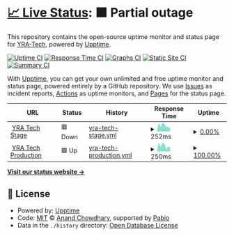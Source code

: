 # [📈 Live Status](https://status.yratech.com): <!--live status--> **🟧 Partial outage**

This repository contains the open-source uptime monitor and status page for [YRA-Tech](https://status.yratech.com), powered by [Upptime](https://github.com/upptime/upptime).

[![Uptime CI](https://github.com/YRA-Tech/upptime/workflows/Uptime%20CI/badge.svg)](https://github.com/YRA-Tech/upptime/actions?query=workflow%3A%22Uptime+CI%22)
[![Response Time CI](https://github.com/YRA-Tech/upptime/workflows/Response%20Time%20CI/badge.svg)](https://github.com/YRA-Tech/upptime/actions?query=workflow%3A%22Response+Time+CI%22)
[![Graphs CI](https://github.com/YRA-Tech/upptime/workflows/Graphs%20CI/badge.svg)](https://github.com/YRA-Tech/upptime/actions?query=workflow%3A%22Graphs+CI%22)
[![Static Site CI](https://github.com/YRA-Tech/upptime/workflows/Static%20Site%20CI/badge.svg)](https://github.com/YRA-Tech/upptime/actions?query=workflow%3A%22Static+Site+CI%22)
[![Summary CI](https://github.com/YRA-Tech/upptime/workflows/Summary%20CI/badge.svg)](https://github.com/YRA-Tech/upptime/actions?query=workflow%3A%22Summary+CI%22)

With [Upptime](https://upptime.js.org), you can get your own unlimited and free uptime monitor and status page, powered entirely by a GitHub repository. We use [Issues](https://github.com/YRA-Tech/upptime/issues) as incident reports, [Actions](https://github.com/YRA-Tech/upptime/actions) as uptime monitors, and [Pages](https://status.yratech.com) for the status page.

<!--start: status pages-->
<!-- This summary is generated by Upptime (https://github.com/upptime/upptime) -->
<!-- Do not edit this manually, your changes will be overwritten -->
<!-- prettier-ignore -->
| URL | Status | History | Response Time | Uptime |
| --- | ------ | ------- | ------------- | ------ |
| <img alt="" src="https://icons.duckduckgo.com/ip3/stage.yratech.com.ico" height="13"> [YRA Tech Stage](https://stage.yratech.com) | 🟥 Down | [yra-tech-stage.yml](https://github.com/YRA-Tech/upptime/commits/HEAD/history/yra-tech-stage.yml) | <details><summary><img alt="Response time graph" src="./graphs/yra-tech-stage/response-time-week.png" height="20"> 252ms</summary><br><a href="https://YRA-Tech.github.io/upptime/history/yra-tech-stage"><img alt="Response time 268" src="https://img.shields.io/endpoint?url=https%3A%2F%2Fraw.githubusercontent.com%2FYRA-Tech%2Fupptime%2FHEAD%2Fapi%2Fyra-tech-stage%2Fresponse-time.json"></a><br><a href="https://YRA-Tech.github.io/upptime/history/yra-tech-stage"><img alt="24-hour response time 325" src="https://img.shields.io/endpoint?url=https%3A%2F%2Fraw.githubusercontent.com%2FYRA-Tech%2Fupptime%2FHEAD%2Fapi%2Fyra-tech-stage%2Fresponse-time-day.json"></a><br><a href="https://YRA-Tech.github.io/upptime/history/yra-tech-stage"><img alt="7-day response time 252" src="https://img.shields.io/endpoint?url=https%3A%2F%2Fraw.githubusercontent.com%2FYRA-Tech%2Fupptime%2FHEAD%2Fapi%2Fyra-tech-stage%2Fresponse-time-week.json"></a><br><a href="https://YRA-Tech.github.io/upptime/history/yra-tech-stage"><img alt="30-day response time 268" src="https://img.shields.io/endpoint?url=https%3A%2F%2Fraw.githubusercontent.com%2FYRA-Tech%2Fupptime%2FHEAD%2Fapi%2Fyra-tech-stage%2Fresponse-time-month.json"></a><br><a href="https://YRA-Tech.github.io/upptime/history/yra-tech-stage"><img alt="1-year response time 268" src="https://img.shields.io/endpoint?url=https%3A%2F%2Fraw.githubusercontent.com%2FYRA-Tech%2Fupptime%2FHEAD%2Fapi%2Fyra-tech-stage%2Fresponse-time-year.json"></a></details> | <details><summary><a href="https://YRA-Tech.github.io/upptime/history/yra-tech-stage">0.00%</a></summary><a href="https://YRA-Tech.github.io/upptime/history/yra-tech-stage"><img alt="All-time uptime 0.00%" src="https://img.shields.io/endpoint?url=https%3A%2F%2Fraw.githubusercontent.com%2FYRA-Tech%2Fupptime%2FHEAD%2Fapi%2Fyra-tech-stage%2Fuptime.json"></a><br><a href="https://YRA-Tech.github.io/upptime/history/yra-tech-stage"><img alt="24-hour uptime 0.00%" src="https://img.shields.io/endpoint?url=https%3A%2F%2Fraw.githubusercontent.com%2FYRA-Tech%2Fupptime%2FHEAD%2Fapi%2Fyra-tech-stage%2Fuptime-day.json"></a><br><a href="https://YRA-Tech.github.io/upptime/history/yra-tech-stage"><img alt="7-day uptime 0.00%" src="https://img.shields.io/endpoint?url=https%3A%2F%2Fraw.githubusercontent.com%2FYRA-Tech%2Fupptime%2FHEAD%2Fapi%2Fyra-tech-stage%2Fuptime-week.json"></a><br><a href="https://YRA-Tech.github.io/upptime/history/yra-tech-stage"><img alt="30-day uptime 0.00%" src="https://img.shields.io/endpoint?url=https%3A%2F%2Fraw.githubusercontent.com%2FYRA-Tech%2Fupptime%2FHEAD%2Fapi%2Fyra-tech-stage%2Fuptime-month.json"></a><br><a href="https://YRA-Tech.github.io/upptime/history/yra-tech-stage"><img alt="1-year uptime 0.00%" src="https://img.shields.io/endpoint?url=https%3A%2F%2Fraw.githubusercontent.com%2FYRA-Tech%2Fupptime%2FHEAD%2Fapi%2Fyra-tech-stage%2Fuptime-year.json"></a></details>
| <img alt="" src="https://icons.duckduckgo.com/ip3/yratech.com.ico" height="13"> [YRA Tech Production](https://yratech.com) | 🟩 Up | [yra-tech-production.yml](https://github.com/YRA-Tech/upptime/commits/HEAD/history/yra-tech-production.yml) | <details><summary><img alt="Response time graph" src="./graphs/yra-tech-production/response-time-week.png" height="20"> 250ms</summary><br><a href="https://YRA-Tech.github.io/upptime/history/yra-tech-production"><img alt="Response time 258" src="https://img.shields.io/endpoint?url=https%3A%2F%2Fraw.githubusercontent.com%2FYRA-Tech%2Fupptime%2FHEAD%2Fapi%2Fyra-tech-production%2Fresponse-time.json"></a><br><a href="https://YRA-Tech.github.io/upptime/history/yra-tech-production"><img alt="24-hour response time 332" src="https://img.shields.io/endpoint?url=https%3A%2F%2Fraw.githubusercontent.com%2FYRA-Tech%2Fupptime%2FHEAD%2Fapi%2Fyra-tech-production%2Fresponse-time-day.json"></a><br><a href="https://YRA-Tech.github.io/upptime/history/yra-tech-production"><img alt="7-day response time 250" src="https://img.shields.io/endpoint?url=https%3A%2F%2Fraw.githubusercontent.com%2FYRA-Tech%2Fupptime%2FHEAD%2Fapi%2Fyra-tech-production%2Fresponse-time-week.json"></a><br><a href="https://YRA-Tech.github.io/upptime/history/yra-tech-production"><img alt="30-day response time 258" src="https://img.shields.io/endpoint?url=https%3A%2F%2Fraw.githubusercontent.com%2FYRA-Tech%2Fupptime%2FHEAD%2Fapi%2Fyra-tech-production%2Fresponse-time-month.json"></a><br><a href="https://YRA-Tech.github.io/upptime/history/yra-tech-production"><img alt="1-year response time 258" src="https://img.shields.io/endpoint?url=https%3A%2F%2Fraw.githubusercontent.com%2FYRA-Tech%2Fupptime%2FHEAD%2Fapi%2Fyra-tech-production%2Fresponse-time-year.json"></a></details> | <details><summary><a href="https://YRA-Tech.github.io/upptime/history/yra-tech-production">100.00%</a></summary><a href="https://YRA-Tech.github.io/upptime/history/yra-tech-production"><img alt="All-time uptime 100.00%" src="https://img.shields.io/endpoint?url=https%3A%2F%2Fraw.githubusercontent.com%2FYRA-Tech%2Fupptime%2FHEAD%2Fapi%2Fyra-tech-production%2Fuptime.json"></a><br><a href="https://YRA-Tech.github.io/upptime/history/yra-tech-production"><img alt="24-hour uptime 100.00%" src="https://img.shields.io/endpoint?url=https%3A%2F%2Fraw.githubusercontent.com%2FYRA-Tech%2Fupptime%2FHEAD%2Fapi%2Fyra-tech-production%2Fuptime-day.json"></a><br><a href="https://YRA-Tech.github.io/upptime/history/yra-tech-production"><img alt="7-day uptime 100.00%" src="https://img.shields.io/endpoint?url=https%3A%2F%2Fraw.githubusercontent.com%2FYRA-Tech%2Fupptime%2FHEAD%2Fapi%2Fyra-tech-production%2Fuptime-week.json"></a><br><a href="https://YRA-Tech.github.io/upptime/history/yra-tech-production"><img alt="30-day uptime 100.00%" src="https://img.shields.io/endpoint?url=https%3A%2F%2Fraw.githubusercontent.com%2FYRA-Tech%2Fupptime%2FHEAD%2Fapi%2Fyra-tech-production%2Fuptime-month.json"></a><br><a href="https://YRA-Tech.github.io/upptime/history/yra-tech-production"><img alt="1-year uptime 100.00%" src="https://img.shields.io/endpoint?url=https%3A%2F%2Fraw.githubusercontent.com%2FYRA-Tech%2Fupptime%2FHEAD%2Fapi%2Fyra-tech-production%2Fuptime-year.json"></a></details>

<!--end: status pages-->

[**Visit our status website →**](https://status.yratech.com)

## 📄 License

- Powered by: [Upptime](https://github.com/upptime/upptime)
- Code: [MIT](./LICENSE) © [Anand Chowdhary](https://anandchowdhary.com), supported by [Pabio](https://pabio.com)
- Data in the `./history` directory: [Open Database License](https://opendatacommons.org/licenses/odbl/1-0/)
